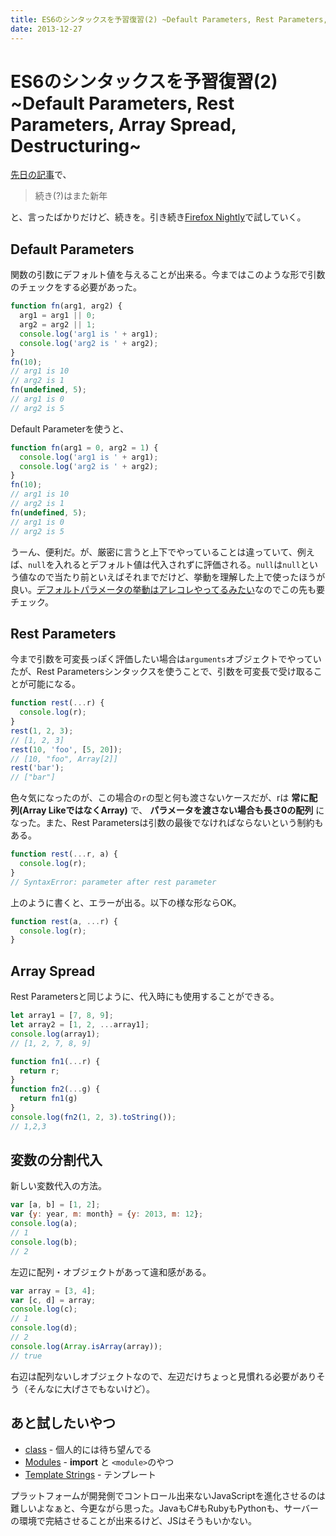 ```yaml
---
title: ES6のシンタックスを予習復習(2) ~Default Parameters, Rest Parameters, Array Spread, Destructuring~
date: 2013-12-27
---
```


# ES6のシンタックスを予習復習(2) ~Default Parameters, Rest Parameters, Array Spread, Destructuring~

[先日の記事](/posts/2013/es6-features-1.html)で、

> 続き(?)はまた新年

と、言ったばかりだけど、続きを。引き続き[Firefox Nightly](http://nightly.mozilla.org/)で試していく。

## Default Parameters

関数の引数にデフォルト値を与えることが出来る。今まではこのような形で引数のチェックをする必要があった。

```js
function fn(arg1, arg2) {
  arg1 = arg1 || 0;
  arg2 = arg2 || 1;
  console.log('arg1 is ' + arg1);
  console.log('arg2 is ' + arg2);
}
fn(10);
// arg1 is 10
// arg2 is 1
fn(undefined, 5);
// arg1 is 0
// arg2 is 5
```

Default Parameterを使うと、

```js
function fn(arg1 = 0, arg2 = 1) {
  console.log('arg1 is ' + arg1);
  console.log('arg2 is ' + arg2);
}
fn(10);
// arg1 is 10
// arg2 is 1
fn(undefined, 5);
// arg1 is 0
// arg2 is 5
```

うーん、便利だ。が、厳密に言うと上下でやっていることは違っていて、例えば、`null`を入れるとデフォルト値は代入されずに評価される。`null`は`null`という値なので当たり前といえばそれまでだけど、挙動を理解した上で使ったほうが良い。[デフォルトパラメータの挙動はアレコレやってるみたい](https://bugzilla.mozilla.org/show_bug.cgi?id=781422)なのでこの先も要チェック。

## Rest Parameters

今まで引数を可変長っぽく評価したい場合は`arguments`オブジェクトでやっていたが、Rest Parametersシンタックスを使うことで、引数を可変長で受け取ることが可能になる。

```js
function rest(...r) {
  console.log(r);
}
rest(1, 2, 3);
// [1, 2, 3]
rest(10, 'foo', [5, 20]);
// [10, "foo", Array[2]]
rest('bar');
// ["bar"]
```

色々気になったのが、この場合の`r`の型と何も渡さないケースだが、rは **常に配列(Array LikeではなくArray)** で、 **パラメータを渡さない場合も長さ0の配列** になった。また、Rest Parametersは引数の最後でなければならないという制約もある。


```js
function rest(...r, a) {
  console.log(r);
}
// SyntaxError: parameter after rest parameter
```

上のように書くと、エラーが出る。以下の様な形ならOK。

```js
function rest(a, ...r) {
  console.log(r);
}
```

## Array Spread

Rest Parametersと同じように、代入時にも使用することができる。

```js
let array1 = [7, 8, 9];
let array2 = [1, 2, ...array1];
console.log(array1);
// [1, 2, 7, 8, 9]

function fn1(...r) {
  return r;
}
function fn2(...g) {
  return fn1(g)
}
console.log(fn2(1, 2, 3).toString());
// 1,2,3
```

## 変数の分割代入

新しい変数代入の方法。

```js
var [a, b] = [1, 2];
var {y: year, m: month} = {y: 2013, m: 12};
console.log(a);
// 1
console.log(b);
// 2
```

左辺に配列・オブジェクトがあって違和感がある。

```js
var array = [3, 4];
var [c, d] = array;
console.log(c);
// 1
console.log(d);
// 2
console.log(Array.isArray(array));
// true
```

右辺は配列ないしオブジェクトなので、左辺だけちょっと見慣れる必要がありそう（そんなに大げさでもないけど）。

## あと試したいやつ

- [class](http://wiki.ecmascript.org/doku.php?id=strawman:maximally_minimal_classes) - 個人的には待ち望んでる
- [Modules](http://wiki.ecmascript.org/doku.php?id=harmony:modules) - **import** と `<module>`のやつ
- [Template Strings](http://wiki.ecmascript.org/doku.php?id=harmony:quasis) - テンプレート

プラットフォームが開発側でコントロール出来ないJavaScriptを進化させるのは難しいよなぁと、今更ながら思った。JavaもC#もRubyもPythonも、サーバーの環境で完結させることが出来るけど、JSはそうもいかない。
